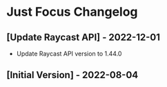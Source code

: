 # Just Focus Changelog

## [Update Raycast API] - 2022-12-01

- Update Raycast API version to 1.44.0

## [Initial Version] - 2022-08-04
